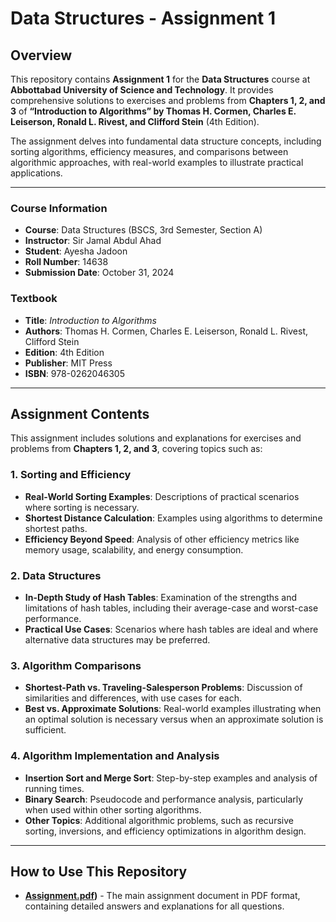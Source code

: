 # Data Structures - Assignment 1

## Overview
This repository contains **Assignment 1** for the **Data Structures** course at **Abbottabad University of Science and Technology**. It provides comprehensive solutions to exercises and problems from **Chapters 1, 2, and 3** of **“Introduction to Algorithms” by Thomas H. Cormen, Charles E. Leiserson, Ronald L. Rivest, and Clifford Stein** (4th Edition).

The assignment delves into fundamental data structure concepts, including sorting algorithms, efficiency measures, and comparisons between algorithmic approaches, with real-world examples to illustrate practical applications.

---

### Course Information
- **Course**: Data Structures (BSCS, 3rd Semester, Section A)
- **Instructor**: Sir Jamal Abdul Ahad
- **Student**: Ayesha Jadoon
- **Roll Number**: 14638
- **Submission Date**: October 31, 2024

### Textbook
- **Title**: *Introduction to Algorithms*
- **Authors**: Thomas H. Cormen, Charles E. Leiserson, Ronald L. Rivest, Clifford Stein
- **Edition**: 4th Edition
- **Publisher**: MIT Press
- **ISBN**: 978-0262046305

---

## Assignment Contents
This assignment includes solutions and explanations for exercises and problems from **Chapters 1, 2, and 3**, covering topics such as:

### 1. Sorting and Efficiency
   - **Real-World Sorting Examples**: Descriptions of practical scenarios where sorting is necessary.
   - **Shortest Distance Calculation**: Examples using algorithms to determine shortest paths.
   - **Efficiency Beyond Speed**: Analysis of other efficiency metrics like memory usage, scalability, and energy consumption.

### 2. Data Structures
   - **In-Depth Study of Hash Tables**: Examination of the strengths and limitations of hash tables, including their average-case and worst-case performance.
   - **Practical Use Cases**: Scenarios where hash tables are ideal and where alternative data structures may be preferred.

### 3. Algorithm Comparisons
   - **Shortest-Path vs. Traveling-Salesperson Problems**: Discussion of similarities and differences, with use cases for each.
   - **Best vs. Approximate Solutions**: Real-world examples illustrating when an optimal solution is necessary versus when an approximate solution is sufficient.

### 4. Algorithm Implementation and Analysis
   - **Insertion Sort and Merge Sort**: Step-by-step examples and analysis of running times.
   - **Binary Search**: Pseudocode and performance analysis, particularly when used within other sorting algorithms.
   - **Other Topics**: Additional algorithmic problems, such as recursive sorting, inversions, and efficiency optimizations in algorithm design.

---

## How to Use This Repository
- **[Assignment.pdf](https://github.com/Ayesha-Jadoon/Data-Structures-Assignment-1/blob/main/Assignment%20%23%201.pdf))** - The main assignment document in PDF format, containing detailed answers and explanations for all questions.

